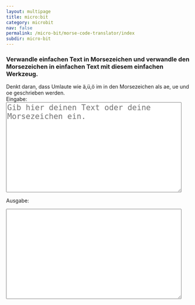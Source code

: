 ```yaml
---
layout: multipage
title: micro:bit
category: microbit
nav: false
permalink: /micro-bit/morse-code-translator/index
subdir: micro-bit
---
```


### Verwandle einfachen Text in Morsezeichen und verwandle den Morsezeichen in einfachen Text mit diesem einfachen Werkzeug.

<div class="alert alert-info" role="alert">
Denkt daran, dass Umlaute wie ä,ü,ö im in den Morsezeichen als ae, ue und oe geschrieben werden.
</div>

<html>
<label>Eingabe:</label>
<textarea rows="10" cols="50" id="msgInput" oninput="MorseTranslator()" placeholder="Gib hier deinen Text oder deine Morsezeichen ein." class="materialize-textarea" style="width:95%; font-size: 1.5em;"></textarea>

<label>Ausgabe:</label>
<textarea rows="10" cols="50" id="msgOutput" class="materialize-textarea" style="width:95%; font-size: 1.5em;">
</textarea>


<script type="text/javascript" src="script.js "></script>
<script type="text/javascript" src="morse.js"></script>

</html>
